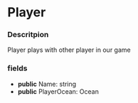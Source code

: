 # Player
### Descritpion
Player plays with other player in our game
### fields
+ **public** Name: string
+ **public** PlayerOcean: Ocean

